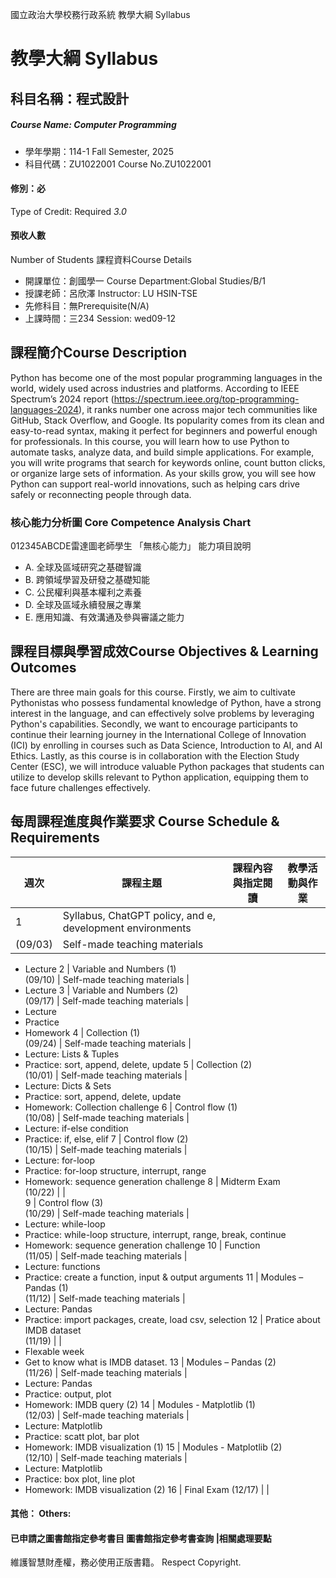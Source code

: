 國立政治大學校務行政系統 教學大綱 Syllabus
# 教學大綱 Syllabus
##  科目名稱：程式設計
#####  Course Name: Computer Programming
  * 學年學期：114-1 Fall Semester, 2025 
  * 科目代碼：ZU1022001 Course No.ZU1022001
#### 修別：必
Type of Credit: Required 
_3.0_
#### 預收人數
Number of Students
課程資料Course Details
  * 開課單位：創國學一 Course Department:Global Studies/B/1 
  * 授課老師：呂欣澤 Instructor: LU HSIN-TSE 
  * 先修科目：無Prerequisite(N/A)
  * 上課時間：三234 Session: wed09-12
##  課程簡介Course Description
Python has become one of the most popular programming languages in the world, widely used across industries and platforms. According to IEEE Spectrum’s 2024 report (https://spectrum.ieee.org/top-programming-languages-2024), it ranks number one across major tech communities like GitHub, Stack Overflow, and Google. Its popularity comes from its clean and easy-to-read syntax, making it perfect for beginners and powerful enough for professionals.
In this course, you will learn how to use Python to automate tasks, analyze data, and build simple applications. For example, you will write programs that search for keywords online, count button clicks, or organize large sets of information. As your skills grow, you will see how Python can support real-world innovations, such as helping cars drive safely or reconnecting people through data.
###  核心能力分析圖 Core Competence Analysis Chart
012345ABCDE雷達圖老師學生
「無核心能力」 
能力項目說明
  * A. 全球及區域研究之基礎智識
  * B. 跨領域學習及研發之基礎知能
  * C. 公民權利與基本權利之素養
  * D. 全球及區域永續發展之專業
  * E. 應用知識、有效溝通及參與審議之能力
##  課程目標與學習成效Course Objectives & Learning Outcomes 
There are three main goals for this course. Firstly, we aim to cultivate Pythonistas who possess fundamental knowledge of Python, have a strong interest in the language, and can effectively solve problems by leveraging Python's capabilities. Secondly, we want to encourage participants to continue their learning journey in the International College of Innovation (ICI) by enrolling in courses such as Data Science, Introduction to AI, and AI Ethics. Lastly, as this course is in collaboration with the Election Study Center (ESC), we will introduce valuable Python packages that students can utilize to develop skills relevant to Python application, equipping them to face future challenges effectively.
##  每周課程進度與作業要求 Course Schedule & Requirements
週次 |  課程主題 |  課程內容與指定閱讀 |  教學活動與作業  
---|---|---|---  
1 |  Syllabus, ChatGPT policy, and e, development environments  
(09/03) |  Self-made teaching materials | 
  * Lecture
2 |  Variable and Numbers (1)  
(09/10) |  Self-made teaching materials | 
  * Lecture
3 |  Variable and Numbers (2)  
(09/17) |  Self-made teaching materials | 
  * Lecture
  * Practice
  * Homework
4 |  Collection (1)  
(09/24) |  Self-made teaching materials | 
  * Lecture: Lists & Tuples
  * Practice: sort, append, delete, update
5 |  Collection (2)  
(10/01) |  Self-made teaching materials | 
  * Lecture: Dicts & Sets
  * Practice: sort, append, delete, update
  * Homework: Collection challenge
6 |  Control flow (1)  
(10/08) |  Self-made teaching materials | 
  * Lecture: if-else condition
  * Practice: if, else, elif
7 |  Control flow (2)  
(10/15) |  Self-made teaching materials | 
  * Lecture: for-loop
  * Practice: for-loop structure, interrupt, range
  * Homework: sequence generation challenge
8 |  Midterm Exam  
(10/22) |  |   
9 | Control flow (3)  
(10/29) |  Self-made teaching materials | 
  * Lecture: while-loop
  * Practice: while-loop structure, interrupt, range, break, continue
  * Homework: sequence generation challenge
10 |  Function  
(11/05) |  Self-made teaching materials | 
  * Lecture: functions
  * Practice: create a function, input & output arguments
11 |  Modules – Pandas (1)  
(11/12) |  Self-made teaching materials | 
  * Lecture: Pandas
  * Practice: import packages, create, load csv, selection
12 |  Pratice about IMDB dataset  
(11/19) |  | 
  * Flexable week
  * Get to know what is IMDB dataset.
13 |  Modules – Pandas (2)  
(11/26) |  Self-made teaching materials | 
  * Lecture: Pandas
  * Practice: output, plot
  * Homework: IMDB query (2)
14 |  Modules - Matplotlib (1)  
(12/03) |  Self-made teaching materials | 
  * Lecture: Matplotlib
  * Practice: scatt plot, bar plot
  * Homework: IMDB visualization (1)
15 |  Modules - Matplotlib (2)  
(12/10) |  Self-made teaching materials | 
  * Lecture: Matplotlib
  * Practice: box plot, line plot
  * Homework: IMDB visualization (2)
16 |  Final Exam (12/17) |  |   
####  其他： Others:
####  已申請之圖書館指定參考書目  圖書館指定參考書查詢 |相關處理要點
維護智慧財產權，務必使用正版書籍。 Respect Copyright.
